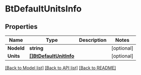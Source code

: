 # BtDefaultUnitsInfo

## Properties

Name | Type | Description | Notes
------------ | ------------- | ------------- | -------------
**NodeId** | **string** |  | [optional] 
**Units** | [**[]BtDefaultUnitInfo**](BTDefaultUnitInfo.md) |  | [optional] 

[[Back to Model list]](../README.md#documentation-for-models) [[Back to API list]](../README.md#documentation-for-api-endpoints) [[Back to README]](../README.md)


